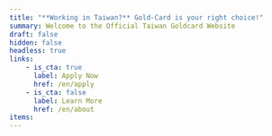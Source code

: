 ```yaml
---
title: "**Working in Taiwan?** Gold-Card is your right choice!"
summary: Welcome to the Official Taiwan Goldcard Website
draft: false
hidden: false
headless: true
links:
    - is_cta: true
      label: Apply Now
      href: /en/apply
    - is_cta: false
      label: Learn More
      href: /en/about
items:
---
```

